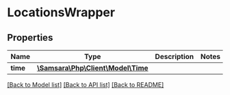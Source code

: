 # LocationsWrapper

## Properties
Name | Type | Description | Notes
------------ | ------------- | ------------- | -------------
**time** | [**\Samsara\Php\Client\Model\Time**](Time.md) |  | 

[[Back to Model list]](../README.md#documentation-for-models) [[Back to API list]](../README.md#documentation-for-api-endpoints) [[Back to README]](../README.md)


